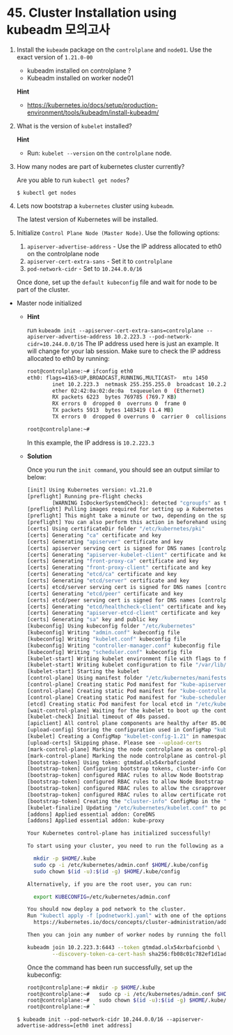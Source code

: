 # 45. Cluster Installation using kubeadm 모의고사



1. Install the `kubeadm` package on the `controlplane` and `node01`. Use the exact version of `1.21.0-00`

   - kubeadm installed on controlplane ?
   - Kubeadm installed on worker node01

   **Hint**

   - https://kubernetes.io/docs/setup/production-environment/tools/kubeadm/install-kubeadm/

2. What is the version of `kubelet` installed?

   **Hint**

   - Run: `kubelet --version` on the `controlplane` node.

3. How many nodes are part of kubernetes cluster currently?

   Are you able to run `kubectl get nodes`?

   ```
   $ kubectl get nodes
   ```

4. Lets now bootstrap a `kubernetes` cluster using `kubeadm`.

   The latest version of Kubernetes will be installed.

5. Initialize `Control Plane Node (Master Node)`. Use the following options:

   1. `apiserver-advertise-address` - Use the IP address allocated to eth0 on the controlplane node
   2. `apiserver-cert-extra-sans` - Set it to `controlplane`
   3. `pod-network-cidr` - Set to `10.244.0.0/16`

   Once done, set up the `default kubeconfig` file and wait for node to be part of the cluster.

- Master node initialized

  - **Hint**

    run `kubeadm init --apiserver-cert-extra-sans=controlplane --apiserver-advertise-address 10.2.223.3 --pod-network-cidr=10.244.0.0/16`
    The IP address used here is just an example. It will change for your lab session. Make sure to check the IP address allocated to eth0 by running:

    ```sh
    root@controlplane:~# ifconfig eth0
    eth0: flags=4163<UP,BROADCAST,RUNNING,MULTICAST>  mtu 1450
            inet 10.2.223.3  netmask 255.255.255.0  broadcast 10.2.222.255
            ether 02:42:0a:02:de:0a  txqueuelen 0  (Ethernet)
            RX packets 6223  bytes 769785 (769.7 KB)
            RX errors 0  dropped 0  overruns 0  frame 0
            TX packets 5913  bytes 1483419 (1.4 MB)
            TX errors 0  dropped 0 overruns 0  carrier 0  collisions 0
    
    root@controlplane:~#
    ```

    In this example, the IP address is `10.2.223.3`

  - **Solution**

    Once you run the `init command`, you should see an output similar to below:

    ```sh
    [init] Using Kubernetes version: v1.21.0
    [preflight] Running pre-flight checks
            [WARNING IsDockerSystemdCheck]: detected "cgroupfs" as the Docker cgroup driver. The recommended driver is "systemd". Please follow the guide at https://kubernetes.io/docs/setup/cri/
    [preflight] Pulling images required for setting up a Kubernetes cluster
    [preflight] This might take a minute or two, depending on the speed of your internet connection
    [preflight] You can also perform this action in beforehand using 'kubeadm config images pull'
    [certs] Using certificateDir folder "/etc/kubernetes/pki"
    [certs] Generating "ca" certificate and key
    [certs] Generating "apiserver" certificate and key
    [certs] apiserver serving cert is signed for DNS names [controlplane kubernetes kubernetes.default kubernetes.default.svc kubernetes.default.svc.cluster.local] and IPs [10.96.0.1 10.2.223.3]
    [certs] Generating "apiserver-kubelet-client" certificate and key
    [certs] Generating "front-proxy-ca" certificate and key
    [certs] Generating "front-proxy-client" certificate and key
    [certs] Generating "etcd/ca" certificate and key
    [certs] Generating "etcd/server" certificate and key
    [certs] etcd/server serving cert is signed for DNS names [controlplane localhost] and IPs [10.2.223.3 127.0.0.1 ::1]
    [certs] Generating "etcd/peer" certificate and key
    [certs] etcd/peer serving cert is signed for DNS names [controlplane localhost] and IPs [10.2.223.3 127.0.0.1 ::1]
    [certs] Generating "etcd/healthcheck-client" certificate and key
    [certs] Generating "apiserver-etcd-client" certificate and key
    [certs] Generating "sa" key and public key
    [kubeconfig] Using kubeconfig folder "/etc/kubernetes"
    [kubeconfig] Writing "admin.conf" kubeconfig file
    [kubeconfig] Writing "kubelet.conf" kubeconfig file
    [kubeconfig] Writing "controller-manager.conf" kubeconfig file
    [kubeconfig] Writing "scheduler.conf" kubeconfig file
    [kubelet-start] Writing kubelet environment file with flags to file "/var/lib/kubelet/kubeadm-flags.env"
    [kubelet-start] Writing kubelet configuration to file "/var/lib/kubelet/config.yaml"
    [kubelet-start] Starting the kubelet
    [control-plane] Using manifest folder "/etc/kubernetes/manifests"
    [control-plane] Creating static Pod manifest for "kube-apiserver"
    [control-plane] Creating static Pod manifest for "kube-controller-manager"
    [control-plane] Creating static Pod manifest for "kube-scheduler"
    [etcd] Creating static Pod manifest for local etcd in "/etc/kubernetes/manifests"
    [wait-control-plane] Waiting for the kubelet to boot up the control plane as static Pods from directory "/etc/kubernetes/manifests". This can take up to 4m0s
    [kubelet-check] Initial timeout of 40s passed.
    [apiclient] All control plane components are healthy after 85.004816 seconds
    [upload-config] Storing the configuration used in ConfigMap "kubeadm-config" in the "kube-system" Namespace
    [kubelet] Creating a ConfigMap "kubelet-config-1.21" in namespace kube-system with the configuration for the kubelets in the cluster
    [upload-certs] Skipping phase. Please see --upload-certs
    [mark-control-plane] Marking the node controlplane as control-plane by adding the labels: [node-role.kubernetes.io/master(deprecated) node-role.kubernetes.io/control-plane node.kubernetes.io/exclude-from-external-load-balancers]
    [mark-control-plane] Marking the node controlplane as control-plane by adding the taints [node-role.kubernetes.io/master:NoSchedule]
    [bootstrap-token] Using token: gtmdad.olx54xrbafcionbd
    [bootstrap-token] Configuring bootstrap tokens, cluster-info ConfigMap, RBAC Roles
    [bootstrap-token] configured RBAC rules to allow Node Bootstrap tokens to get nodes
    [bootstrap-token] configured RBAC rules to allow Node Bootstrap tokens to post CSRs in order for nodes to get long term certificate credentials
    [bootstrap-token] configured RBAC rules to allow the csrapprover controller automatically approve CSRs from a Node Bootstrap Token
    [bootstrap-token] configured RBAC rules to allow certificate rotation for all node client certificates in the cluster
    [bootstrap-token] Creating the "cluster-info" ConfigMap in the "kube-public" namespace
    [kubelet-finalize] Updating "/etc/kubernetes/kubelet.conf" to point to a rotatable kubelet client certificate and key
    [addons] Applied essential addon: CoreDNS
    [addons] Applied essential addon: kube-proxy
    
    Your Kubernetes control-plane has initialized successfully!
    
    To start using your cluster, you need to run the following as a regular user:
    
      mkdir -p $HOME/.kube
      sudo cp -i /etc/kubernetes/admin.conf $HOME/.kube/config
      sudo chown $(id -u):$(id -g) $HOME/.kube/config
    
    Alternatively, if you are the root user, you can run:
    
      export KUBECONFIG=/etc/kubernetes/admin.conf
    
    You should now deploy a pod network to the cluster.
    Run "kubectl apply -f [podnetwork].yaml" with one of the options listed at:
      https://kubernetes.io/docs/concepts/cluster-administration/addons/
    
    Then you can join any number of worker nodes by running the following on each as root:
    
    kubeadm join 10.2.223.3:6443 --token gtmdad.olx54xrbafcionbd \
            --discovery-token-ca-cert-hash sha256:fb08c01c782ef1d1ad0b643b56c9edd6a864b87cff56e7ff35713cd666659ff4 
    ```

    Once the command has been run successfully, set up the kubeconfig:

    ```sh
    root@controlplane:~# mkdir -p $HOME/.kube
    root@controlplane:~#   sudo cp -i /etc/kubernetes/admin.conf $HOME/.kube/config
    root@controlplane:~#   sudo chown $(id -u):$(id -g) $HOME/.kube/config
    root@controlplane:~# `
    ```

  ```
  $ kubeadm init --pod-network-cidr 10.244.0.0/16 --apiserver-advertise-address=[eth0 inet address]
  ```

  